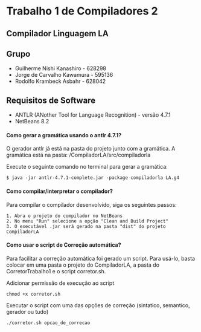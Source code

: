 # Trabalho 1 de Compiladores 2

## Compilador Linguagem LA

## Grupo
  - Guilherme Nishi Kanashiro - 628298
  - Jorge de Carvalho Kawamura - 595136
  - Rodolfo Krambeck Asbahr - 628042
  
## Requisitos de Software
  - ANTLR (ANother Tool for Language Recognition) - versão 4.7.1
  - NetBeans 8.2

#### Como gerar a gramática usando o antlr 4.7.1?
O gerador antlr já está na pasta do projeto junto com a gramática. A gramática está na pasta: /CompiladorLA/src/compiladorla

Execute o seguinte comando no terminal para gerar a gramática:

	$ java -jar antlr-4.7.1-complete.jar -package compiladorla LA.g4

#### Como compilar/interpretar o compilador?
Para compilar o compilador desenvolvido, siga os seguintes passos:
	
	1. Abra o projeto do compilador no NetBeans
	2. No menu "Run" selecione a opção "Clean and Build Project"
	3. O executável .jar será gerado na pasta "dist" do projeto CompiladorLA

#### Como usar o script de Correção automática? 
Para facilitar a correção automática foi gerado um script. Para usá-lo, basta colocar em uma pasta o projeto do CompiladorLA, a pasta do CorretorTrabalho1 e o script corretor.sh.

Adicionar permissão de execução ao script
	
	chmod +x corretor.sh

Executar o script com uma das opções de correção (sintatico, semantico, gerador ou tudo)

	./corretor.sh opcao_de_correcao
